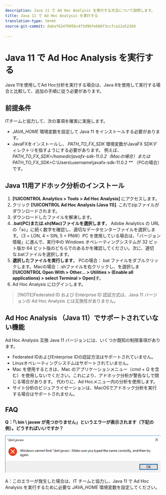 ```yaml
---
description: Java 11 で Ad Hoc Analysis を実行する方法について説明します。
title: Java 11 で Ad Hoc Analysis を実行する
translation-type: tm+mt
source-git-commit: dabaf6247695bc4f3d9bfe668f3ccfca12a52269

---
```



# Java 11 で Ad Hoc Analysis を実行する

Java 11を使用してAd Hoc分析を実行する場合は、Java 8を使用して実行する場合と比較して、追加の手順に従う必要があります。

## 前提条件

ITチームと協力して、次の事項を確実に実施します。

* *JAVA_HOME* 環境変数を設定して Java 11 をインストールする必要があります。
* JavaFXをインストールし、 *PATH_TO_FX_SDK* 環境変数がJavaFX SDKディレクトリを指すようにする必要があります。 例えば、 *PATH_TO_FX_SDK=/homedir/javafx-sdk-11.0.2（Macの場合）または* PATH_TO_FX_SDK=C:\Users\username\javafx-sdk-11.0.2 ** （PCの場合）です。

## Java 11用アドホック分析のインストール

1. **[!UICONTROL Analytics > Tools > Ad Hoc Analysis]** にアクセスします。
1. クリック **[!UICONTROL Ad Hoc Analysis (Java 11)]**. これでzipファイルがダウンロードされます。
1. ダウンロードしたファイルを解凍します。
1. **.bat(PC)または.sh(Mac)ファイルを選択します**。 Adobe Analytics の URL の「sc」に続く数字を確認し、適切なデータセンターファイルを選択します。（3 = LON, 4 = SIN, 5 = PNW）PC を使用している場合は、「バージョン情報」に進んで、実行中の Windows オペレーティングシステムが 32 ビット版か 64 ビット版のどちらでのあるかを確認してください。次に、適切な.batファイルを選択します。
1. **選択したファイルを実行します**。 PCの場合：.bat ファイルをダブルクリックします。Macの場合：.shファイルを右クリックし、を選択しま **[!UICONTROL Open With > Other... > Utilities > (Enable all applications) > select Terminal > Open]**&#x200B;す。
1. Ad Hoc Analysis にログインします。

>[!NOTE]Federated ID および Enterprise ID 認証方式は、Java 11 バージョンの Ad Hoc Analysis とは互換性がありません。

## Ad Hoc Analysis （Java 11）でサポートされていない機能

Ad Hoc Analysis 互換 Java 11 バージョンには、いくつか既知の制限事項があります。

* Federated IDおよびEnterprise IDの認証方法はサポートされていません。
* Linuxオペレーティングシステムはサポートされていません。
* Mac を使用するときは、Mac のアプリケーションメニュー（*cmd + Q* を含む）を使用しないでください。これにより、アドホック分析が警告なしで閉じる場合があります。 代わりに、Ad Hocメニュー内の分析を使用します。
* サイト分析のビジュアライゼーションは、MacOSでアドホック分析を実行する場合はサポートされません。

## FAQ

**Q：「\ bin \ javaw が見つかりません」というエラーが表示されます（下記の例）。どうすればいいですか？**

![](/help/analyze/ad-hoc-analysis/assets/error-java.png)

A：このエラーが発生した場合は、IT チームと協力し、Java 11 で Ad Hoc Analysis を実行するために必要な *JAVA_HOME* 環境変数を設定してください。
